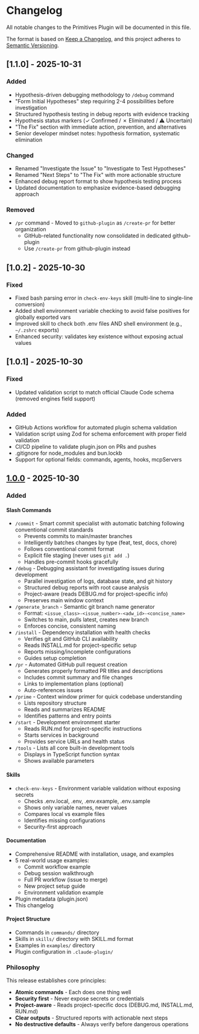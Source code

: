 # Changelog

All notable changes to the Primitives Plugin will be documented in this file.

The format is based on [Keep a Changelog](https://keepachangelog.com/en/1.0.0/),
and this project adheres to [Semantic Versioning](https://semver.org/spec/v2.0.0.html).

## [1.1.0] - 2025-10-31

### Added
- Hypothesis-driven debugging methodology to `/debug` command
- "Form Initial Hypotheses" step requiring 2-4 possibilities before investigation
- Structured hypothesis testing in debug reports with evidence tracking
- Hypothesis status markers (✓ Confirmed / ✗ Eliminated / ⚠️ Uncertain)
- "The Fix" section with immediate action, prevention, and alternatives
- Senior developer mindset notes: hypothesis formation, systematic elimination

### Changed
- Renamed "Investigate the Issue" to "Investigate to Test Hypotheses"
- Renamed "Next Steps" to "The Fix" with more actionable structure
- Enhanced debug report format to show hypothesis testing process
- Updated documentation to emphasize evidence-based debugging approach

### Removed
- `/pr` command - Moved to `github-plugin` as `/create-pr` for better organization
  - GitHub-related functionality now consolidated in dedicated github-plugin
  - Use `/create-pr` from github-plugin instead

## [1.0.2] - 2025-10-30

### Fixed
- Fixed bash parsing error in `check-env-keys` skill (multi-line to single-line conversion)
- Added shell environment variable checking to avoid false positives for globally exported vars
- Improved skill to check both .env files AND shell environment (e.g., `~/.zshrc` exports)
- Enhanced security: validates key existence without exposing actual values

## [1.0.1] - 2025-10-30

### Fixed
- Updated validation script to match official Claude Code schema (removed engines field support)

### Added
- GitHub Actions workflow for automated plugin schema validation
- Validation script using Zod for schema enforcement with proper field validation
- CI/CD pipeline to validate plugin.json on PRs and pushes
- .gitignore for node_modules and bun.lockb
- Support for optional fields: commands, agents, hooks, mcpServers

## [1.0.0] - 2025-10-30

### Added

#### Slash Commands
- `/commit` - Smart commit specialist with automatic batching following conventional commit standards
  - Prevents commits to main/master branches
  - Intelligently batches changes by type (feat, test, docs, chore)
  - Follows conventional commit format
  - Explicit file staging (never uses `git add .`)
  - Handles pre-commit hooks gracefully
- `/debug` - Debugging assistant for investigating issues during development
  - Parallel investigation of logs, database state, and git history
  - Structured debug reports with root cause analysis
  - Project-aware (reads DEBUG.md for project-specific info)
  - Preserves main window context
- `/generate_branch` - Semantic git branch name generator
  - Format: `<issue_class>-<issue_number>-<adw_id>-<concise_name>`
  - Switches to main, pulls latest, creates new branch
  - Enforces concise, consistent naming
- `/install` - Dependency installation with health checks
  - Verifies git and GitHub CLI availability
  - Reads INSTALL.md for project-specific setup
  - Reports missing/incomplete configurations
  - Guides setup completion
- `/pr` - Automated GitHub pull request creation
  - Generates properly formatted PR titles and descriptions
  - Includes commit summary and file changes
  - Links to implementation plans (optional)
  - Auto-references issues
- `/prime` - Context window primer for quick codebase understanding
  - Lists repository structure
  - Reads and summarizes README
  - Identifies patterns and entry points
- `/start` - Development environment starter
  - Reads RUN.md for project-specific instructions
  - Starts services in background
  - Provides service URLs and health status
- `/tools` - Lists all core built-in development tools
  - Displays in TypeScript function syntax
  - Shows available parameters

#### Skills
- `check-env-keys` - Environment variable validation without exposing secrets
  - Checks .env.local, .env, .env.example, .env.sample
  - Shows only variable names, never values
  - Compares local vs example files
  - Identifies missing configurations
  - Security-first approach

#### Documentation
- Comprehensive README with installation, usage, and examples
- 5 real-world usage examples:
  - Commit workflow example
  - Debug session walkthrough
  - Full PR workflow (issue to merge)
  - New project setup guide
  - Environment validation example
- Plugin metadata (plugin.json)
- This changelog

#### Project Structure
- Commands in `commands/` directory
- Skills in `skills/` directory with SKILL.md format
- Examples in `examples/` directory
- Plugin configuration in `.claude-plugin/`

### Philosophy

This release establishes core principles:
- **Atomic commands** - Each does one thing well
- **Security first** - Never expose secrets or credentials
- **Project-aware** - Reads project-specific docs (DEBUG.md, INSTALL.md, RUN.md)
- **Clear outputs** - Structured reports with actionable next steps
- **No destructive defaults** - Always verify before dangerous operations

[1.0.0]: https://github.com/iamladi/primitives-plugin/releases/tag/v1.0.0
